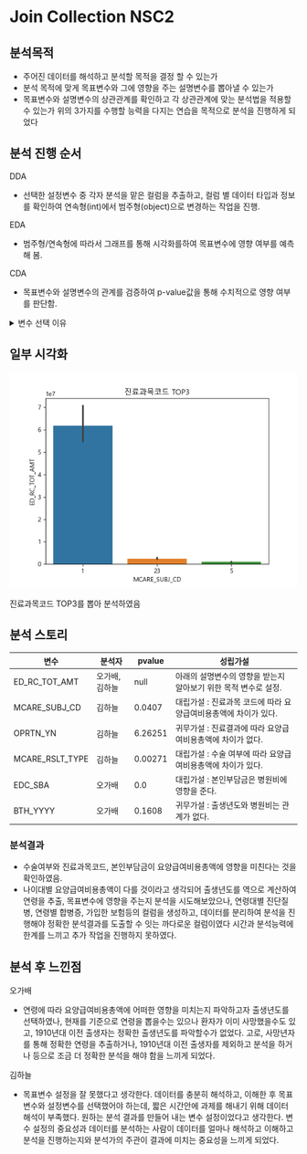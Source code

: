 # Join Collection NSC2

## 분석목적
- 주어진 데이터를 해석하고 분석할 목적을 결정 할 수 있는가
- 분석 목적에 맞게 목표변수와 그에 영향을 주는 설명변수를 뽑아낼 수 있는가
- 목표변수와 설명변수의 상관관계를 확인하고 각 상관관계에 맞는 분석법을 적용할 수 있는가
  위의 3가지를 수행할 능력을 다지는 연습을 목적으로 분석을 진행하게 되었다

## 분석 진행 순서
DDA 
- 선택한 설정변수 중 각자 분석을 맡은 컬럼을 추출하고,
     컬럼 별 데이터 타입과 정보를 확인하여 연속형(int)에서 범주형(object)으로 변경하는 작업을 진행.

EDA 
- 범주형/연속형에 따라서 그래프를 통해 시각화를하여 목표변수에 영향 여부를 예측해 봄. 

CDA 
- 목표변수와 설명변수의 관계를 검증하여 p-value값을 통해 수치적으로 영향 여부를 판단함.

<details >
<summary>변수 선택 이유 </summary>

| 변수    | 변수의 설명   | 데이터 분류 | 변수 선택 이유 |
|----------|----------|---------|-----------|
| ED_RC_TOT_AMT   | 의료급여 총금액                                               | 연속형 | 아래의 설명변수의 영향을 받는지 알아보기 위한 목표변수로 설정.|
| MCARE_SUBJ_CD   | 진료 과목 코드 (실제 진료를 받은 진료과목 )                   | 범주형 | 진료 항목마다 검사 종류, 장비 등이 다르기 때문에 진료 종류에 따라 목적 변수인 병원비가 크게 차이날 것이라고 생각되어 선택 |
| OPRTN_YN        | 수술 여부                                                     | 범주형 | 수술을 하고 안하고는 목적변수 병원비에 큰 영향을 끼칠 것이기 때문에 사실인지 확인해 보기 위해 선택 |
| MCARE_RSLT_TYPE | 진료결과구분(계속,이송,회송,사망,기타,퇴원 또는 외래치료 종결)| 범주형 | 결과가 이송이라면 이송비용과 이송 후 추가 검사 등의 비용, 사망이라면 병원비 추가 정지 등에 의해 진료 결과에 따라 목적변수 병원비가 영향을 받을 것이라고 판단하여 확인을 위해  설정변수로 선택 |
| EDC_SBA         | 심결본인부담금                                                | 연속형 | 본인부담금이 적은 치료, 검사라면 병원에서 적극 추천할 것이고, 환자의 부담도 적어 굳이 받지 않아도 될 검사와 치료를 받음으로써 목적변수인 병원비의 변동이 있을 것이라고 판단하여 확인을 위해 설정변수로 선택 |
| BTH_YYYY        | 환자 출생 연도                                                | 연속형 | 연령대별 회복속도, 치료방법, 보험적용에 차이가 있어 목적변수인 병원비가 큰 차이가 있을 것이라고 판단되어 확인을 위해 설정변수로 선택 |


</details>

## 일부 시각화 
![진료과목코드TOP3](../../images/barplot_진료과목코드TOP3.png)

진료과목코드 TOP3를 뽑아 분석하였음 
## 분석 스토리
| 변수    | 분석자   | pvalue | 성립가설 |
|----------|----------|---------|-----------|
| ED_RC_TOT_AMT   | 오가배, 김하늘 | null | 아래의 설명변수의 영향을 받는지 알아보기 위한 목적 변수로 설정.|
| MCARE_SUBJ_CD   | 김하늘         | 0.0407 | 대립가설 : 진료과목 코드에 따라 요양급여비용총액에 차이가 있다. |
| OPRTN_YN        | 김하늘         | 6.26251 | 귀무가설 : 진료결과에 따라 요양급여비용총액에 차이가 없다. |
| MCARE_RSLT_TYPE | 김하늘         | 0.00271 | 대립가설 : 수술 여부에 따라 요양급여비용총액에 차이가 있다. |
| EDC_SBA         | 오가배         | 0.0 | 대립가설 : 본인부담금은 병원비에 영향을 준다. |
| BTH_YYYY        | 오가배         | 0.1608 | 귀무가설 : 출생년도와 병원비는 관계가 없다.  |

### 분석결과 
- 수술여부와 진료과목코드, 본인부담금이 요양급여비용총액에 영향을 미친다는 것을 확인하였음.
- 나이대별 요양급여비용총액이 다를 것이라고 생각되어 출생년도를 역으로 계산하여 연령을 추출, 목표변수에 영향을 주는지 분석을 시도해보았으나, 연령대별 진단질병, 연령별 합병증, 가입한 보험등의 컬럼을 생성하고, 데이터를 분리하여 분석을 진행해야 정확한 분석결과를 도출할 수 잇는 까다로운 컬럼이였다 시간과 분석능력에 한계를 느끼고 추가 작업을 진행하지 못하였다.
 

## 분석 후  느낀점 
오가배 
- 연령에 따라 요양급여비용총액에 어떠한 영향을 미치는지 파악하고자 출생년도를 선택하였나, 현재를 기준으로 연령을 뽑을수는 있으나 환자가 이미 사망했을수도 있고, 1910년대 이전 출생자는 정확한 출생년도를 파악할수가 없었다. 고로, 사망년자를 통해 정확한 연령을 추출하거나, 1910년대 이전 출생자를 제외하고 분석을 하거나 등으로 조금 더 정확한 분석을 해야 함을 느끼게 되었다.

김하늘
- 목표변수 설정을 잘 못했다고 생각한다. 데이터를 충분히 해석하고, 이해한 후 목표변수와 설정변수를 선택했어야 하는데, 짧은 시간안에 과제를 해내기 위해 데이터 해석이 부족했다. 원하는 분석 결과를 만들어 내는 변수 설정이었다고 생각한다. 변수 설정의 중요성과 데이터를 분석하는 사람이 데이터를 얼마나 해석하고 이해하고 분석을 진행하는지와 분석가의 주관이 결과에 미치는 중요성을 느끼게 되었다.
